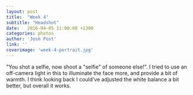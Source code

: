 ```yaml
---
layout: post
title:  "Week 4"
subtitle: "Headshot"
date:   2016-04-05 11:00:00 +1300
categories: photos
author: 'Josh Post'
link: ''
coverimage: 'week-4-portrait.jpg'
---
```


"You shot a selfie, now shoot a "selfie" of someone else!". I tried to use an off-camera light in this to illuminate the face more, and provide a bit of warmth. I think looking back I could've adjusted the white balance a bit better, but overall it works.
